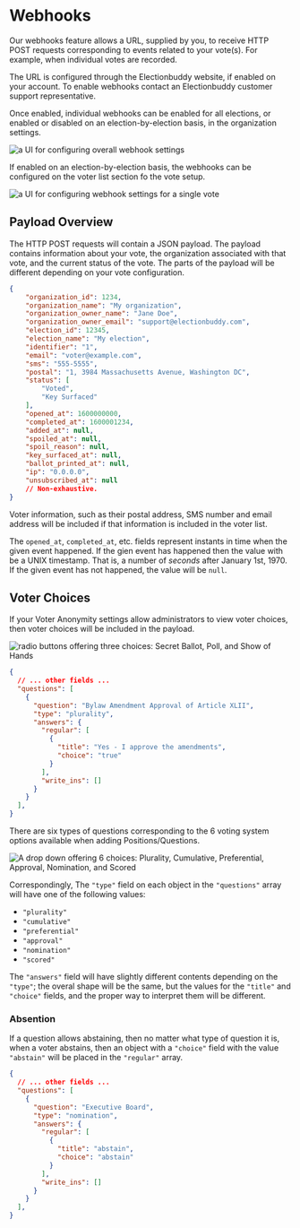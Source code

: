 # Webhooks

Our webhooks feature allows a URL, supplied by you, to receive HTTP POST
requests corresponding to events related to your vote(s). For example, when
individual votes are recorded.

The URL is configured through the Electionbuddy website, if enabled on your
account. To enable webhooks contact an Electionbuddy customer support
representative.

Once enabled, individual webhooks can be enabled for all elections, or enabled or disabled
on an election-by-election basis, in the organization settings.

![a UI for configuring overall webhook settings](webhook-organization-settings.png)

If enabled on an election-by-election basis, the webhooks can be configured on
the voter list section fo the vote setup.

![a UI for configuring webhook settings for a single vote](webhook-vote-settings.png)

## Payload Overview

The HTTP POST requests will contain a JSON payload. The payload contains
information about your vote, the organization associated with that vote,
and the current status of the vote. The parts of the payload will be
different depending on your vote configuration.


```json
{
    "organization_id": 1234,
    "organization_name": "My organization",
    "organization_owner_name": "Jane Doe",
    "organization_owner_email": "support@electionbuddy.com",
    "election_id": 12345,
    "election_name": "My election",
    "identifier": "1",
    "email": "voter@example.com",
    "sms": "555-5555",
    "postal": "1, 3984 Massachusetts Avenue, Washington DC",
    "status": [
        "Voted",
        "Key Surfaced"
    ],
    "opened_at": 1600000000,
    "completed_at": 1600001234,
    "added_at": null,
    "spoiled_at": null,
    "spoil_reason": null,
    "key_surfaced_at": null,
    "ballot_printed_at": null,
    "ip": "0.0.0.0",
    "unsubscribed_at": null
    // Non-exhaustive.
}
```

Voter information, such as their postal address, SMS number and email address
will be included if that information is included in the voter list.

The `opened_at`, `completed_at`, etc. fields represent instants in time when the
given event happened. If the gien event has happened then the value with be a
UNIX timestamp. That is, a number of *seconds* after January 1st, 1970.
If the given event has not happened, the value will be `null`.

## Voter Choices

If your Voter Anonymity settings allow administrators to view voter choices,
then voter choices will be included in the payload.

![radio buttons offering three choices: Secret Ballot, Poll, and Show of Hands](voter-choices.png)

```json
{
  // ... other fields ...
  "questions": [
    {
      "question": "Bylaw Amendment Approval of Article XLII",
      "type": "plurality",
      "answers": {
        "regular": [
          {
            "title": "Yes - I approve the amendments",
            "choice": "true"
          }
        ],
        "write_ins": []
      }
    }
  ],
}
```

There are six types of questions corresponding to the 6 voting system options
available when adding Positions/Questions.

![A drop down offering 6 choices: Plurality, Cumulative, Preferential, Approval, Nomination, and Scored](voting-system-options.png)

Correspondingly, The `"type"` field on each object in the `"questions"` array
will have one of the following values:

* `"plurality"`
* `"cumulative"`
* `"preferential"`
* `"approval"`
* `"nomination"`
* `"scored"`

The `"answers"` field will have slightly different contents depending on the
`"type"`; the overal shape will be the same, but the values for the `"title"`
and `"choice"` fields, and the proper way to interpret them will be different.

### Absention
If a question allows abstaining, then no matter what type of question it is,
when a voter abstains, then an object with a `"choice"` field with the value
`"abstain"` will be placed in the `"regular"` array.

```json
{
  // ... other fields ...
  "questions": [
    {
      "question": "Executive Board",
      "type": "nomination",
      "answers": {
        "regular": [
          {
            "title": "abstain",
            "choice": "abstain"
          }
        ],
        "write_ins": []
      }
    }
  ],
}
```
